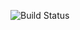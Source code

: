 ![Build Status](https://ci.appveyor.com/api/projects/status/github/mugiseyebrows/appveyor-tests?svg=true)